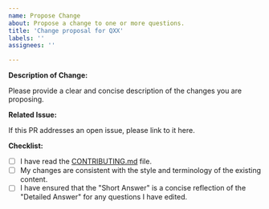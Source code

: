 ```yaml
---
name: Propose Change
about: Propose a change to one or more questions.
title: 'Change proposal for QXX'
labels: ''
assignees: ''

---
```


**Description of Change:**

Please provide a clear and concise description of the changes you are proposing.

**Related Issue:**

If this PR addresses an open issue, please link to it here.

**Checklist:**

- [ ] I have read the [CONTRIBUTING.md](CONTRIBUTING.md) file.
- [ ] My changes are consistent with the style and terminology of the existing content.
- [ ] I have ensured that the "Short Answer" is a concise reflection of the "Detailed Answer" for any questions I have edited.
